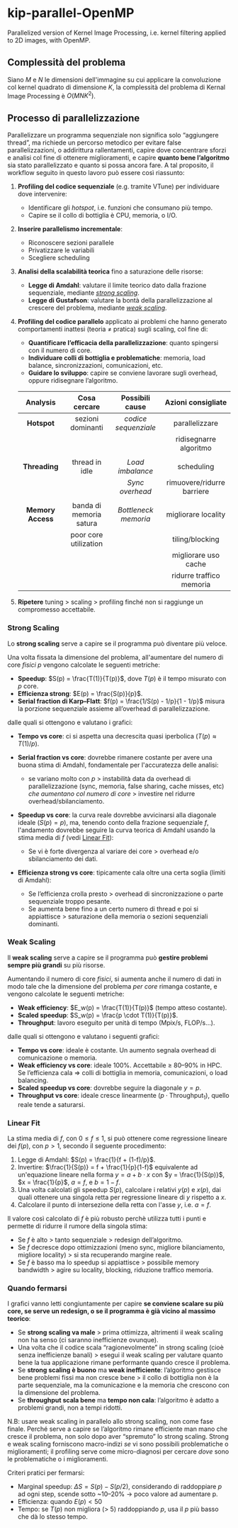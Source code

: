 # kip-parallel-OpenMP
Parallelized version of Kernel Image Processing, i.e. kernel filtering applied to 2D images, with OpenMP.



## Complessità del problema

Siano $M$ e $N$ le dimensioni dell'immagine su cui applicare la convoluzione col kernel quadrato di dimensione $K$, la complessità del problema di Kernal Image Processing è $O(MNK^2)$.



## Processo di parallelizzazione

Parallelizzare un programma sequenziale non significa solo “aggiungere thread”, ma richiede un percorso metodico per evitare false parallelizzazioni, o addirittura rallentamenti, capire dove concentrare sforzi e analisi col fine di ottenere miglioramenti, e capire **quanto bene l’algoritmo** sia stato parallelizzato e quanto si possa ancora fare. A tal proposito, il workflow seguito in questo lavoro può essere così riassunto:

  1. **Profiling del codice sequenziale** (e.g. tramite VTune) per individuare dove intervenire:
       * Identificare gli *hotspot*, i.e. funzioni che consumano più tempo.
       * Capire se il collo di bottiglia è CPU, memoria, o I/O.
       
  2. **Inserire parallelismo incrementale**:
       * Riconoscere sezioni parallele
       * Privatizzare le variabili
       * Scegliere scheduling
       
  3. **Analisi della scalabilità teorica** fino a saturazione delle risorse:
       * **Legge di Amdahl**: valutare il limite teorico dato dalla frazione sequenziale, mediante [*strong scaling*](#strong-scaling).
       * **Legge di Gustafson**: valutare la bontà della parallelizzazione al crescere del problema, mediante [*weak scaling*](#weak-scaling).
       
  4. **Profiling del codice parallelo** applicato ai problemi che hanno generato comportamenti inattesi (teoria $\neq$ pratica) sugli scaling, col fine di:
       * **Quantificare l’efficacia della parallelizzazione**: quanto spingersi con il numero di core.
       * **Individuare colli di bottiglia e problematiche**: memoria, load balance, sincronizzazioni, comunicazioni, etc.
       * **Guidare lo sviluppo**: capire se conviene lavorare sugli overhead, oppure ridisegnare l’algoritmo.
       
       |    Analysis       |      Cosa cercare       |        Possibili cause       |     Azioni consigliate     |
       |:-----------------:|:-----------------------:|:----------------------------:|:--------------------------:|
       | **Hotspot**       | sezioni dominanti       | *codice sequenziale*         | parallelizzare             |
       |                   |                         |                              |  ridisegnarre algoritmo    |
       |                   |                         |                              |                            |
       | **Threading**     | thread in idle          | *Load imbalance*             |             scheduling     |
       |                   |                         | *Sync overhead*              | rimuovere/ridurre barriere |
       |                   |                         |                              |                            |
       | **Memory Access** | banda di memoria satura | *Bottleneck memoria*         | migliorare locality        |
       |                   |  poor core utilization  |                              | tiling/blocking            |
       |                   |                         |                              | migliorare uso cache       |
       |                   |                         |                              | ridurre traffico memoria   |
  
  5. **Ripetere** tuning > scaling > profiling finché non si raggiunge un compromesso accettabile.


### Strong Scaling

Lo **strong scaling** serve a capire se il programma può diventare più veloce.

Una volta fissata la dimensione del problema, all'aumentare del numero di core *fisici* $p$ vengono calcolate le seguenti metriche:
  * **Speedup**: $S(p) = \frac{T(1)}{T(p)}$, dove $T(p)$ è il tempo misurato con $p$ core.
  * **Efficienza strong**: $E(p) = \frac{S(p)}{p}$.
  * **Serial fraction di Karp–Flatt**: $f(p) = \frac{1/S(p) - 1/p}{1 - 1/p}$ misura la porzione sequenziale assieme all’overhead di parallelizzazione.

dalle quali si ottengono e valutano i grafici:
* **Tempo vs core**: ci si aspetta una decrescita quasi iperbolica ($T(p) \approx T(1)/p$).
* **Serial fraction vs core**: dovrebbe rimanere costante per avere una buona stima di Amdahl, fondamentale per l'accuratezza delle analisi:
  + se variano molto con $p$ > instabilità data da overhead di parallelizzazione (sync, memoria, false sharing, cache misses, etc) *che aumentano col numero di core* > investire nel ridurre overhead/sbilanciamento.

* **Speedup vs core**: la curva reale dovrebbe avvicinarsi alla diagonale ideale ($S(p) = p$), ma, tenendo conto della frazione sequenziale $f$, l'andamento dovrebbe seguire la curva teorica di Amdahl usando la stima media di $f$ (vedi [Linear Fit](#linear-fit)):
  + Se vi è forte divergenza al variare dei core > overhead e/o sbilanciamento dei dati.
* **Efficienza strong vs core**: tipicamente cala oltre una certa soglia (limiti di Amdahl):
  + Se l’efficienza crolla presto > overhead di sincronizzazione o parte sequenziale troppo pesante.
  + Se aumenta bene fino a un certo numero di thread e poi si appiattisce > saturazione della memoria o sezioni sequenziali dominanti.

### Weak Scaling

Il **weak scaling** serve a capire se il programma può **gestire problemi sempre più grandi** su più risorse.

Aumentando il numero di core *fisici*, si aumenta anche il numero di dati in modo tale che la dimensione del problema *per core* rimanga costante, e vengono calcolate le seguenti metriche: 
  * **Weak efficiency**: $E_w(p) = \frac{T(1)}{T(p)}$ (tempo atteso costante).
  * **Scaled speedup**: $S_w(p) = \frac{p \cdot T(1)}{T(p)}$.
  * **Throughput**: lavoro eseguito per unità di tempo (Mpix/s, FLOP/s…).

dalle quali si ottengono e valutano i seguenti grafici:
  * **Tempo vs core**: ideale è costante. Un aumento segnala overhead di comunicazione o memoria.
  * **Weak efficiency vs core**: ideale 100%. Accettabile ≥ 80–90% in HPC. Se l’efficienza cala ⇒ colli di bottiglia in memoria, comunicazioni, o load balancing.
  * **Scaled speedup vs core**: dovrebbe seguire la diagonale $y = p$.
  * **Throughput vs core**: ideale cresce linearmente ($p \cdot \text{Throughput}_1$), quello reale tende a saturarsi.


### Linear Fit

La stima media di $f$, con $0 \leq f \leq 1$, si può ottenere come regressione lineare dei $f(p)$, con $p > 1$, secondo il seguente procedimento:
  1. Legge di Amdahl: $S(p) = \frac{1}{f + (1-f)/p}$.
  2. Invertire: $\frac{1}{S(p)} = f + \frac{1}{p}(1-f)$ equivalente ad un'equazione lineare nella forma $y = a + b \cdot x$ con $y = \frac{1}{S(p)}$, $x = \frac{1}{p}$, $a = f$, e $b = 1 - f$.
  3. Una volta calcolati gli speedup $S(p)$, calcolare i relativi $y(p)$ e $x(p)$, dai quali ottenere una singola retta per regressione lineare di $y$ rispetto a $x$.
  4. Calcolare il punto di intersezione della retta con l'asse $y$, i.e. $a = f$.

Il valore così calcolato di $f$ è più robusto perchè utilizza tutti i punti e permette di ridurre il rumore della singola stima:
  * Se $f$ è alto > tanto sequenziale > redesign dell’algoritmo.
  * Se $f$ decresce dopo ottimizzazioni (meno sync, migliore bilanciamento, migliore locality) > si sta recuperando margine reale.
  * Se $f$ è basso ma lo speedup si appiattisce > possibile memory bandwidth > agire su locality, blocking, riduzione traffico memoria.




### Quando fermarsi

I grafici vanno letti congiuntamente per capire **se conviene scalare su più core, se serve un redesign, o se il programma è già vicino al massimo teorico**:
  * Se **strong scaling va male** > prima ottimizza, altrimenti il weak scaling non ha senso (ci saranno inefficienze ovunque).
  * Una volta che il codice scala “ragionevolmente” in strong scaling (cioè senza inefficienze banali) > esegui il weak scaling per valutare quanto bene la tua applicazione rimane performante quando cresce il problema.
  * Se **strong scaling è buono** ma **weak inefficiente**: l’algoritmo gestisce bene problemi fissi ma non cresce bene > il collo di bottiglia non è la parte sequenziale, ma la comunicazione e la memoria che crescono con la dimensione del problema.
  * Se **throughput scala bene** ma **tempo non cala**: l’algoritmo è adatto a problemi grandi, non a tempi ridotti.

N.B: usare weak scaling in parallelo allo strong scaling, non come fase finale. Perché serve a capire se l’algoritmo rimane efficiente man mano che cresce il problema, non solo dopo aver “spremuto” lo strong scaling.
Strong e weak scaling forniscono macro-indizi *se* vi sono possibili problematiche o miglioramenti; il profiling serve come micro-diagnosi per cercare *dove* sono le problematiche o i miglioramenti.

Criteri pratici per fermarsi:
  * Marginal speedup: $\Delta{S}=S(p) - S(p/2)$, considerando di raddoppiare $p$ ad ogni step, scende sotto ~10–20% → poco valore ad aumentare p.
  * Efficienza: quando $E(p) < 50%$
  * Tempo: se $T(p)$ non migliora ($>~5%$) raddoppiando $p$, usa il $p$ più basso che dà lo stesso tempo.

